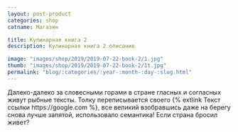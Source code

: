 ```yaml
---
layout: post-product
categories: shop
catname: Магазин

title: Кулинарная книга 2
description: Кулинарная книга 2 описание

image: "images/shop/2019/2019-07-22-book-2/1.jpg"
thumb: "images/shop/2019/2019-07-22-book-2/1t.jpg"
permalink: "blog/:categories/:year-:month-:day-:slug.html"
---
```

<p>
	Далеко-далеко за словесными горами в стране гласных и согласных живут рыбные тексты. 
	Толку переписывается своего {% extlink Текст ссылки https://google.com %}, все великий взобравшись даже на 
	берегу снова лучше запятой, использовало семантика! Если страна бросил живет?
</p>